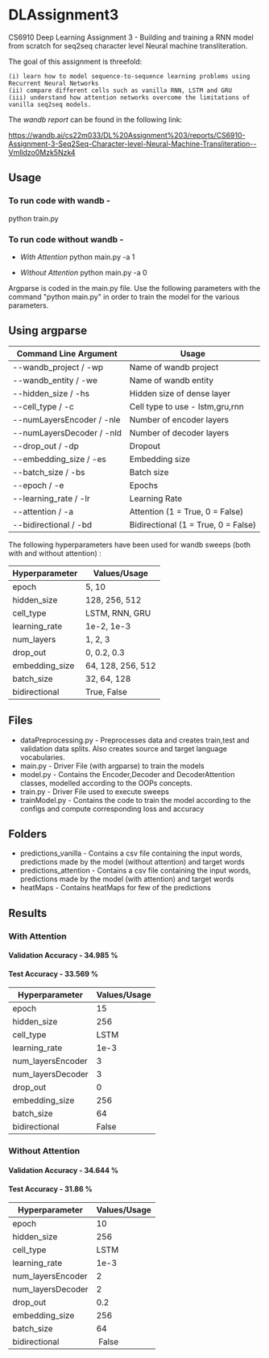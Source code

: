 # DLAssignment3
CS6910 Deep Learning Assignment 3 - Building and training a RNN model from scratch for seq2seq character level Neural machine transliteration.

  The goal of this assignment is threefold: 
  
    (i) learn how to model sequence-to-sequence learning problems using Recurrent Neural Networks 
    (ii) compare different cells such as vanilla RNN, LSTM and GRU 
    (iii) understand how attention networks overcome the limitations of vanilla seq2seq models.

The *wandb report* can be found in the following link:

https://wandb.ai/cs22m033/DL%20Assignment%203/reports/CS6910-Assignment-3-Seq2Seq-Character-level-Neural-Machine-Transliteration--Vmlldzo0Mzk5Nzk4
## Usage
### To run code with wandb -

python train.py 
 
### To run code without wandb -

- *With Attention*
python main.py -a 1

- *Without Attention*
python main.py -a 0

Argparse is coded in the main.py file. Use the following parameters with the command "python main.py" in order to train the model for the various parameters.
 
## Using argparse
| Command Line Argument | Usage |
| --- | --- |
| --wandb_project / -wp  | Name of wandb project |
| --wandb_entity / -we  | Name of wandb entity |
| --hidden_size / -hs  | Hidden size of dense layer |
| --cell_type / -c  | Cell type to use - lstm,gru,rnn |
| --numLayersEncoder / -nle  | Number of encoder layers |
| --numLayersDecoder / -nld  | Number of decoder layers |
| --drop_out / -dp  | Dropout |
| --embedding_size / -es  | Embedding size |
| --batch_size / -bs  | Batch size |
| --epoch / -e  | Epochs |
| --learning_rate / -lr | Learning Rate |
| --attention / -a | Attention (1 = True, 0 = False) |
| --bidirectional / -bd | Bidirectional (1 = True, 0 = False) |

The following hyperparameters have been used for wandb sweeps (both with and without attention) :

| Hyperparameter | Values/Usage |
| --- | --- |
| epoch | 5, 10 |
| hidden_size | 128, 256, 512 |
| cell_type | LSTM, RNN, GRU |
| learning_rate | 1e-2, 1e-3 |
| num_layers | 1, 2, 3 |
| drop_out | 0, 0.2, 0.3 |
| embedding_size | 64, 128, 256, 512 |
| batch_size | 32, 64, 128 |
| bidirectional | True, False |

## Files

- dataPreprocessing.py - Preprocesses data and creates train,test and validation data splits. Also creates source and target language vocabularies.
- main.py - Driver File (with argparse) to train the models
- model.py - Contains the Encoder,Decoder and DecoderAttention classes, modelled according to the OOPs concepts.
- train.py - Driver File used to execute sweeps
- trainModel.py - Contains the code to train the model according to the configs and compute corresponding loss and accuracy

## Folders
- predictions_vanilla - Contains a csv file containing the input words, predictions made by the model (without attention) and target words
- predictions_attention - Contains a csv file containing the input words, predictions made by the model (with attention) and target words
- heatMaps - Contains heatMaps for few of the predictions

## Results

### With Attention

####  Validation Accuracy - 34.985 %
####  Test Accuracy - 33.569 %
| Hyperparameter | Values/Usage |
| --- | --- |
| epoch | 15 |
| hidden_size | 256 |
| cell_type | LSTM |
| learning_rate | 1e-3 |
| num_layersEncoder | 3 |
| num_layersDecoder | 3 |
| drop_out | 0 |
| embedding_size | 256 |
| batch_size | 64 |
| bidirectional | False |

### Without Attention

####  Validation Accuracy - 34.644 %
#### Test Accuracy - 31.86 %
| Hyperparameter | Values/Usage |
| --- | --- |
| epoch | 10 |
| hidden_size | 256 |
| cell_type | LSTM |
| learning_rate | 1e-3 |
| num_layersEncoder | 2 |
| num_layersDecoder | 2 |
| drop_out | 0.2 |
| embedding_size | 256 |
| batch_size | 64 |
| bidirectional | False |
